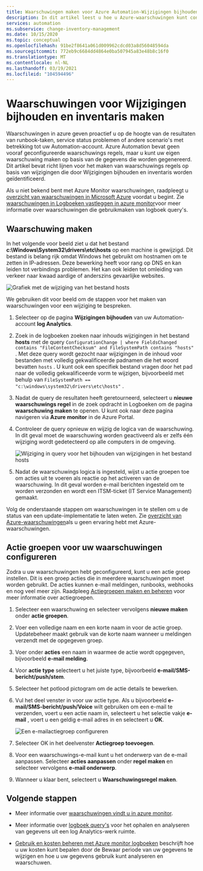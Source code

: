 ```yaml
---
title: Waarschuwingen maken voor Azure Automation-Wijzigingen bijhouden en-inventaris
description: In dit artikel leest u hoe u Azure-waarschuwingen kunt configureren om de status van de wijzigingen die worden gedetecteerd door Wijzigingen bijhouden en inventaris te melden.
services: automation
ms.subservice: change-inventory-management
ms.date: 10/15/2020
ms.topic: conceptual
ms.openlocfilehash: 91be2f8641a061d009962cdcd03a8d56048594da
ms.sourcegitcommit: 772eb9c6684dd4864e0ba507945a83e48b8c16f0
ms.translationtype: MT
ms.contentlocale: nl-NL
ms.lasthandoff: 03/19/2021
ms.locfileid: "104594496"
---
```

# <a name="how-to-create-alerts-for-change-tracking-and-inventory"></a>Waarschuwingen voor Wijzigingen bijhouden en inventaris maken

Waarschuwingen in azure geven proactief u op de hoogte van de resultaten van runbook-taken, service status problemen of andere scenario's met betrekking tot uw Automation-account. Azure Automation bevat geen vooraf geconfigureerde waarschuwings regels, maar u kunt uw eigen waarschuwing maken op basis van de gegevens die worden gegenereerd. Dit artikel bevat richt lijnen voor het maken van waarschuwings regels op basis van wijzigingen die door Wijzigingen bijhouden en inventaris worden geïdentificeerd.

Als u niet bekend bent met Azure Monitor waarschuwingen, raadpleegt u [overzicht van waarschuwingen in Microsoft Azure](../../azure-monitor/alerts/alerts-overview.md) voordat u begint. Zie [waarschuwingen in Logboeken vastleggen in azure monitor](../../azure-monitor/alerts/alerts-unified-log.md)voor meer informatie over waarschuwingen die gebruikmaken van logboek query's.

## <a name="create-alert"></a>Waarschuwing maken

In het volgende voor beeld ziet u dat het bestand **c:\Windows\System32\drivers\etc\hosts** op een machine is gewijzigd. Dit bestand is belang rijk omdat Windows het gebruikt om hostnamen om te zetten in IP-adressen. Deze bewerking heeft voor rang op DNS en kan leiden tot verbindings problemen. Het kan ook leiden tot omleiding van verkeer naar kwaad aardige of anderszins gevaarlijke websites.

![Grafiek met de wijziging van het bestand hosts](./media/configure-alerts/changes.png)

We gebruiken dit voor beeld om de stappen voor het maken van waarschuwingen voor een wijziging te bespreken.

1. Selecteer op de pagina **Wijzigingen bijhouden** van uw Automation-account **log Analytics**.

2. Zoek in de logboeken zoeken naar inhouds wijzigingen in het bestand **hosts** met de query `ConfigurationChange | where FieldsChanged contains "FileContentChecksum" and FileSystemPath contains "hosts"` . Met deze query wordt gezocht naar wijzigingen in de inhoud voor bestanden met volledig gekwalificeerde padnamen die het woord bevatten `hosts` . U kunt ook een specifiek bestand vragen door het pad naar de volledig gekwalificeerde vorm te wijzigen, bijvoorbeeld met behulp van `FileSystemPath == "c:\windows\system32\drivers\etc\hosts"` .

3. Nadat de query de resultaten heeft geretourneerd, selecteert u **nieuwe waarschuwings regel** in de zoek opdracht in Logboeken om de pagina **waarschuwing maken** te openen. U kunt ook naar deze pagina navigeren via **Azure monitor** in de Azure Portal.

4. Controleer de query opnieuw en wijzig de logica van de waarschuwing. In dit geval moet de waarschuwing worden geactiveerd als er zelfs één wijziging wordt gedetecteerd op alle computers in de omgeving.

    ![Wijziging in query voor het bijhouden van wijzigingen in het bestand hosts](./media/configure-alerts/change-query.png)

5. Nadat de waarschuwings logica is ingesteld, wijst u actie groepen toe om acties uit te voeren als reactie op het activeren van de waarschuwing. In dit geval worden e-mail berichten ingesteld om te worden verzonden en wordt een ITSM-ticket (IT Service Management) gemaakt.

Volg de onderstaande stappen om waarschuwingen in te stellen om u de status van een update-implementatie te laten weten. Zie [overzicht van Azure-waarschuwingen](../../azure-monitor/alerts/alerts-overview.md)als u geen ervaring hebt met Azure-waarschuwingen.

## <a name="configure-action-groups-for-your-alerts"></a>Actie groepen voor uw waarschuwingen configureren

Zodra u uw waarschuwingen hebt geconfigureerd, kunt u een actie groep instellen. Dit is een groep acties die in meerdere waarschuwingen moet worden gebruikt. De acties kunnen e-mail meldingen, runbooks, webhooks en nog veel meer zijn. Raadpleeg [Actiegroepen maken en beheren](../../azure-monitor/alerts/action-groups.md) voor meer informatie over actiegroepen.

1. Selecteer een waarschuwing en selecteer vervolgens **nieuwe maken** onder **actie groepen**.

2. Voer een volledige naam en een korte naam in voor de actie groep. Updatebeheer maakt gebruik van de korte naam wanneer u meldingen verzendt met de opgegeven groep.

3. Voer onder **acties** een naam in waarmee de actie wordt opgegeven, bijvoorbeeld **e-mail melding**.

4. Voor **actie type** selecteert u het juiste type, bijvoorbeeld **e-mail/SMS-bericht/push/stem**.

5. Selecteer het potlood pictogram om de actie details te bewerken.

6. Vul het deel venster in voor uw actie type. Als u bijvoorbeeld **e-mail/SMS-bericht/push/Voice** wilt gebruiken om een e-mail te verzenden, voert u een actie naam in, selecteert u het selectie vakje **e-mail** , voert u een geldig e-mail adres in en selecteert u **OK**.

    ![Een e-mailactiegroep configureren](./media/configure-alerts/configure-email-action-group.png)

7. Selecteer OK in het deelvenster **Actiegroep toevoegen**.

8. Voor een waarschuwings-e-mail kunt u het onderwerp van de e-mail aanpassen. Selecteer **acties aanpassen** onder **regel maken** en selecteer vervolgens **e-mail onderwerp**.

9. Wanneer u klaar bent, selecteert u **Waarschuwingsregel maken**.

## <a name="next-steps"></a>Volgende stappen

* Meer informatie over [waarschuwingen vindt u in azure monitor](../../azure-monitor/alerts/alerts-overview.md).

* Meer informatie over [logboek query's](../../azure-monitor/logs/log-query-overview.md) voor het ophalen en analyseren van gegevens uit een log Analytics-werk ruimte.

* [Gebruik en kosten beheren met Azure monitor logboeken](../../azure-monitor/logs/manage-cost-storage.md) beschrijft hoe u uw kosten kunt bepalen door de Bewaar periode van uw gegevens te wijzigen en hoe u uw gegevens gebruik kunt analyseren en waarschuwen.